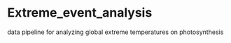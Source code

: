 # Extreme_event_analysis
data pipeline for analyzing global extreme temperatures on photosynthesis 
